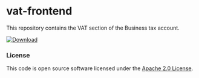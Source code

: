 # vat-frontend

This repository contains the VAT section of the Business tax account.

 [ ![Download](https://api.bintray.com/packages/hmrc/releases/vat-frontend/images/download.svg) ](https://bintray.com/hmrc/releases/vat-frontend/_latestVersion)

### License

This code is open source software licensed under the [Apache 2.0 License]("http://www.apache.org/licenses/LICENSE-2.0.html").
